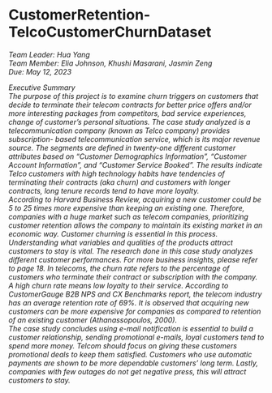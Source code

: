 # CustomerRetention-TelcoCustomerChurnDataset


*Team Leader: Hua Yang*<br>
*Team Member: Elia Johnson, Khushi Masarani, Jasmin Zeng*<br>
*Due: May 12, 2023*<br>

*Executive Summary*<br>
*The purpose of this project is to examine churn triggers on customers that decide to terminate their telecom contracts for better price offers and/or more interesting packages from competitors, bad service experiences, change of customer’s personal situations. The case study analyzed is a telecommunication company (known as Telco company) provides subscription- based telecommunication service, which is its major revenue source. The segments are defined in twenty-one different customer attributes based on “Customer Demographics Information”, “Customer Account Information”, and “Customer Service Booked”. The results indicate Telco customers with high technology habits have tendencies of terminating their contracts (aka churn) and customers with longer contracts, long tenure records tend to have more loyalty.*<br>
*According to Harvard Business Review, acquiring a new customer could be 5 to 25 times more expensive than keeping an existing one. Therefore, companies with a huge market such as telecom companies, prioritizing customer retention allows the company to maintain its existing market in an economic way. Customer churning is essential in this process. Understanding what variables and qualities of the products attract customers to stay is vital. The research done in this case study analyzes different customer performances. For more business insights, please refer to page 18. In telecoms, the churn rate refers to the percentage of customers who terminate their contract or subscription with the company. A high churn rate means low loyalty to their service. According to CustomerGauge B2B NPS and CX Benchmarks report, the telecom industry has an average retention rate of 69%. It is observed that acquiring new customers can be more expensive for companies as compared to retention of an existing customer (Athanassopoulos, 2000).*<br>
*The case study concludes using e-mail notification is essential to build a customer relationship, sending promotional e-mails, loyal customers tend to spend more money. Telcom should focus on giving these customers promotional deals to keep them satisfied. Customers who use automatic payments are shown to be more dependable customers’ long term. Lastly, companies with few outages do not get negative press, this will attract customers to stay.*<br>
